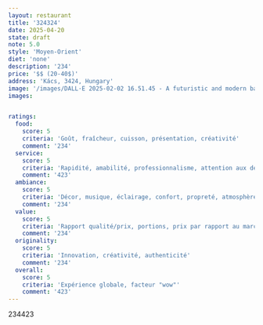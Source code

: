 ```yaml
---
layout: restaurant
title: '324324'
date: 2025-04-20
state: draft
note: 5.0
style: 'Moyen-Orient'
diet: 'none'
description: '234'
price: '$$ (20-40$)'
address: 'Kács, 3424, Hungary'
image: '/images/DALL·E 2025-02-02 16.51.45 - A futuristic and modern background image representing a car travel assistant service. The image features a high-tech car interior with a sleek dashboa.webp'
images:


ratings:
  food:
    score: 5
    criteria: 'Goût, fraîcheur, cuisson, présentation, créativité'
    comment: '234'
  service:
    score: 5
    criteria: 'Rapidité, amabilité, professionnalisme, attention aux détails'
    comment: '423'
  ambiance:
    score: 5
    criteria: 'Décor, musique, éclairage, confort, propreté, atmosphère générale'
    comment: '234'
  value:
    score: 5
    criteria: 'Rapport qualité/prix, portions, prix par rapport au marché'
    comment: '234'
  originality:
    score: 5
    criteria: 'Innovation, créativité, authenticité'
    comment: '234'
  overall:
    score: 5
    criteria: 'Expérience globale, facteur "wow"'
    comment: '423'
---
```




234423